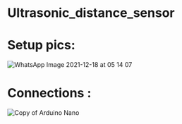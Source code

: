 # Ultrasonic_distance_sensor
# Setup pics:
![WhatsApp Image 2021-12-18 at 05 14 07](https://user-images.githubusercontent.com/94179636/146687677-01aebd55-5e35-4e97-8b88-777fa88d8625.jpeg)
# Connections :
![Copy of Arduino Nano](https://user-images.githubusercontent.com/94179636/146687715-fa24815d-fb78-4766-ba2e-013bd193b300.png)

